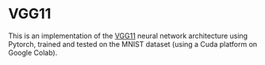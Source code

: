 # VGG11
This is an implementation of the [VGG11](https://arxiv.org/pdf/1409.1556) neural network architecture using Pytorch, trained and tested on the MNIST dataset (using a Cuda platform on Google Colab). 
